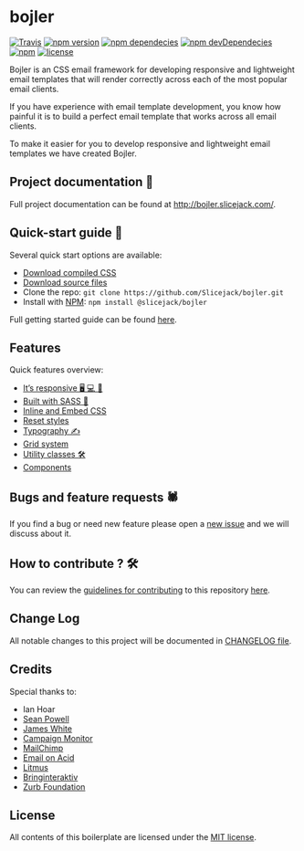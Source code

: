 # bojler

[![Travis](https://img.shields.io/travis/rust-lang/rust.svg)](https://travis-ci.org/Slicejack/bojler)
[![npm version](https://badge.fury.io/js/%40slicejack%2Fbojler.svg)](https://www.npmjs.com/package/@slicejack/bojler)
[![npm dependecies](https://david-dm.org/slicejack/bojler/status.svg)](https://www.npmjs.com/package/@slicejack/bojler)
[![npm devDependecies](https://david-dm.org/slicejack/bojler/dev-status.svg)](https://www.npmjs.com/package/@slicejack/bojler)
[![npm](https://img.shields.io/npm/dt/@slicejack/bojler.svg)](https://www.npmjs.com/package/@slicejack/bojler)
[![license](https://img.shields.io/github/license/slicejack/bojler.svg)](https://github.com/Slicejack/bojler/blob/master/LICENSE)

Bojler is an CSS email framework for developing responsive and lightweight email templates that will render correctly across each of the most popular email clients.

If you have experience with email template development, you know how painful it is to build a perfect email template that works across all email clients.

To make it easier for you to develop responsive and lightweight email templates we have created Bojler.

## Project documentation 📖
Full project documentation can be found at http://bojler.slicejack.com/.

## Quick-start guide 🚀
Several quick start options are available:
- [Download compiled CSS](https://github.com/Slicejack/bojler/releases/download/v3.2.1/bojler-3.2.1-dist.zip)
- [Download source files](https://github.com/Slicejack/bojler/archive/v3.2.1.zip)
- Clone the repo: `git clone https://github.com/Slicejack/bojler.git`
- Install with [NPM](https://www.npmjs.com): `npm install @slicejack/bojler`

Full getting started guide can be found [here](http://bojler.slicejack.com/getting-started/).

## Features
Quick features overview:
- [It’s responsive 🖥️ 💻 📱](http://bojler.slicejack.com/getting-started/#its-responsive-%EF%B8%8F--)
- [Built with SASS 🎉](http://bojler.slicejack.com/getting-started/#built-with-sass-)
- [Inline and Embed CSS](http://bojler.slicejack.com/getting-started/#inline-and-embed-css)
- [Reset styles](http://bojler.slicejack.com/getting-started/#reset-styles)
- [Typography ✍️](http://bojler.slicejack.com/getting-started/#typography-%EF%B8%8F)
- [Grid system](http://bojler.slicejack.com/getting-started/#grid-system)
- [Utility classes 🛠️](http://bojler.slicejack.com/getting-started/#utility-classes-%EF%B8%8F)
- [Components](http://bojler.slicejack.com/getting-started/#components)

## Bugs and feature requests 🕷️
If you find a bug or need new feature please open a [new issue](https://github.com/Slicejack/bojler/issues) and we will discuss about it.

## How to contribute ? 🛠️
You can review the [guidelines for contributing](https://github.com/Slicejack/bojler/blob/master/CONTRIBUTING.md) to this repository [here](https://github.com/Slicejack/bojler/blob/master/CONTRIBUTING.md).

## Change Log
All notable changes to this project will be documented in [CHANGELOG file](https://github.com/Slicejack/bojler/blob/master/CHANGELOG.md).

## Credits
Special thanks to:
- Ian Hoar
- [Sean Powell](https://github.com/seanpowell/Email-Boilerplate)
- [James White](https://blog.jmwhite.co.uk)
- [Campaign Monitor](https://www.campaignmonitor.com/)
- [MailChimp](http://www.mailchimp.com/)
- [Email on Acid](http://www.emailology.org/#1)
- [Litmus](http://litmus.com)
- [Bringinteraktiv](http://removebluelinks.com)
- [Zurb Foundation](http://foundation.zurb.com/emails.html)

## License
All contents of this boilerplate are licensed under the [MIT license](https://github.com/Slicejack/bojler/blob/master/LICENSE).
